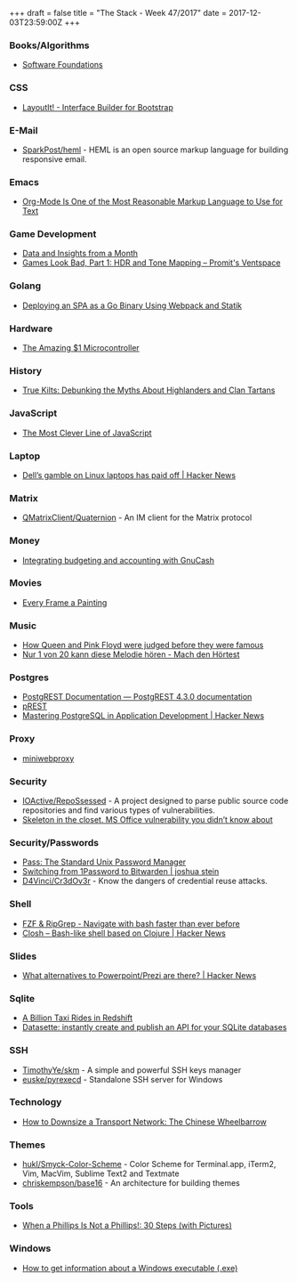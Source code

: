 +++
draft = false
title = "The Stack - Week 47/2017"
date = 2017-12-03T23:59:00Z
+++



### Books/Algorithms

 - [Software Foundations][Softwarefoundations925]

[Softwarefoundations925]: https://softwarefoundations.cis.upenn.edu/



### CSS

 - [LayoutIt! - Interface Builder for Bootstrap][Layoutitinterfacebuilderforboo506]

[Layoutitinterfacebuilderforboo506]: http://www.layoutit.com/



### E-Mail

 - [SparkPost/heml][Sparkposthemlhemlisanopensourc865] - HEML is an open source markup language for building responsive email.

[Sparkposthemlhemlisanopensourc865]: https://github.com/SparkPost/heml



### Emacs

 - [Org-Mode Is One of the Most Reasonable Markup Language to Use for Text][Orgmodeisoneofthemostreasonabl682]

[Orgmodeisoneofthemostreasonabl682]: http://karl-voit.at/2017/09/23/orgmode-as-markup-only/



### Game Development


 - [Data and Insights from a Month][Gamasutrajoshsblogdataandinsig578]
 - [Games Look Bad, Part 1: HDR and Tone Mapping – Promit's Ventspace][Gameslookbadpart1hdrandtonemap354]

[Gamasutrajoshsblogdataandinsig578]: https://www.gamasutra.com/blogs/JoshGe/20171128/310491/Data_and_Insights_from_a_Month_on_Steam.php
[Gameslookbadpart1hdrandtonemap354]: https://ventspace.wordpress.com/2017/10/20/games-look-bad-part-1-hdr-and-tone-mapping/



### Golang

 - [Deploying an SPA as a Go Binary Using Webpack and Statik][Deployinganspaasagobinaryusing785]

[Deployinganspaasagobinaryusing785]: https://iheanyi.com/journal/2017/11/22/deploying-an-spa-as-a-go-binary-using-webpack-and-statik/



### Hardware

 - [The Amazing $1 Microcontroller][Theamazing1microcontrollerjayc463]

[Theamazing1microcontrollerjayc463]: https://jaycarlson.net/microcontrollers/



### History

 - [True Kilts: Debunking the Myths About Highlanders and Clan Tartans][Truekiltsdebunkingthemythsabou941]

[Truekiltsdebunkingthemythsabou941]: https://www.collectorsweekly.com/articles/debunking-the-myths-about-kilts/



### JavaScript

 - [The Most Clever Line of JavaScript][Sevazaikovthemostcleverlineofj601]

[Sevazaikovthemostcleverlineofj601]: http://blog.bloomca.me/2017/11/08/the-most-clever-line-of-javascript.html



### Laptop

 - [Dell’s gamble on Linux laptops has paid off | Hacker News][Dellsgambleonlinuxlaptopshaspa812]

[Dellsgambleonlinuxlaptopshaspa812]: https://news.ycombinator.com/item?id=15710667



### Matrix

 - [QMatrixClient/Quaternion][Qmatrixclientquaternionanimcli614] - An IM client for the Matrix protocol

[Qmatrixclientquaternionanimcli614]: https://github.com/QMatrixClient/Quaternion



### Money

 - [Integrating budgeting and accounting with GnuCash][Integratingbudgetingandaccount536]

[Integratingbudgetingandaccount536]: http://www.kennethballard.com/?p=1886



### Movies

 - [Every Frame a Painting][Everyframeapaintingyoutubeyout697]

[Everyframeapaintingyoutubeyout697]: https://www.youtube.com/user/everyframeapainting/videos



### Music

 - [How Queen and Pink Floyd were judged before they were famous][Bbcculturehowqueenandpinkfloyd544]
 - [Nur 1 von 20 kann diese Melodie hören - Mach den Hörtest][Nur1von20kanndiesemelodiehrenm167]

[Bbcculturehowqueenandpinkfloyd544]: http://www.bbc.com/culture/gallery/20171122-how-queen-and-pink-floyd-were-judged-before-they-were-famous
[Nur1von20kanndiesemelodiehrenm167]: https://www.oberton.org/hoertest-saus/



### Postgres

 - [PostgREST Documentation — PostgREST 4.3.0 documentation][Postgrestdocumentationpostgres677]
 - [pREST][Prest513]
 - [Mastering PostgreSQL in Application Development | Hacker News][Masteringpostgresqlinapplicati966]

[Postgrestdocumentationpostgres677]: https://postgrest.com/en/v4.3/
[Prest513]: https://postgres.rest/
[Masteringpostgresqlinapplicati966]: https://news.ycombinator.com/item?id=15634953



### Proxy

 - [miniwebproxy][Miniwebproxy129]

[Miniwebproxy129]: https://www.tedunangst.com/flak/post/miniwebproxy



### Security

 - [IOActive/RepoSsessed][Ioactiverepossessedaprojectdes505] - A project designed to parse public source code repositories and find various types of vulnerabilities.
 - [Skeleton in the closet. MS Office vulnerability you didn’t know about][Skeletonintheclosetmsofficevul745]

[Ioactiverepossessedaprojectdes505]: https://github.com/IOActive/RepoSsessed
[Skeletonintheclosetmsofficevul745]: https://embedi.com/blog/skeleton-closet-ms-office-vulnerability-you-didnt-know-about



### Security/Passwords

 - [Pass: The Standard Unix Password Manager][Passthestandardunixpasswordman533]
 - [Switching from 1Password to Bitwarden | joshua stein][Switchingfrom1passwordtobitwar828]
 - [D4Vinci/Cr3dOv3r][D4vincicr3dov3rknowthedangerso233] - Know the dangers of credential reuse attacks.

[Passthestandardunixpasswordman533]: https://www.passwordstore.org/
[Switchingfrom1passwordtobitwar828]: https://jcs.org/2017/11/17/bitwarden
[D4vincicr3dov3rknowthedangerso233]: https://github.com/D4Vinci/Cr3dOv3r



### Shell

 - [FZF & RipGrep - Navigate with bash faster than ever before][Fzfripgrepnavigatewithbashfast380]
 - [Closh – Bash-like shell based on Clojure | Hacker News][Closhbashlikeshellbasedoncloju133]

[Fzfripgrepnavigatewithbashfast380]: http://owen.cymru/fzf-ripgrep-navigate-with-bash-faster-than-ever-before/
[Closhbashlikeshellbasedoncloju133]: https://news.ycombinator.com/item?id=15600928



### Slides

 - [What alternatives to Powerpoint/Prezi are there? | Hacker News][Askhnwhatalternativestopowerpo330]

[Askhnwhatalternativestopowerpo330]: https://news.ycombinator.com/item?id=15575363



### Sqlite

 - [A Billion Taxi Rides in Redshift][Abilliontaxiridesinredshift349]
 - [Datasette: instantly create and publish an API for your SQLite databases][Datasetteinstantlycreateandpub142]

[Abilliontaxiridesinredshift349]: http://tech.marksblogg.com/billion-nyc-taxi-rides-redshift.html
[Datasetteinstantlycreateandpub142]: https://simonwillison.net/2017/Nov/13/datasette/



### SSH

 - [TimothyYe/skm][Timothyyeskmasimpleandpowerful838] - A simple and powerful SSH keys manager
 - [euske/pyrexecd][Euskepyrexecdstandalonesshserv601] - Standalone SSH server for Windows

[Timothyyeskmasimpleandpowerful838]: https://github.com/TimothyYe/skm
[Euskepyrexecdstandalonesshserv601]: https://github.com/euske/pyrexecd



### Technology

 - [How to Downsize a Transport Network: The Chinese Wheelbarrow][Howtodownsizeatransportnetwork554]

[Howtodownsizeatransportnetwork554]: http://www.lowtechmagazine.com/2011/12/the-chinese-wheelbarrow.html



### Themes

 - [hukl/Smyck-Color-Scheme][Huklsmyckcolorschemecolorschem522] - Color Scheme for Terminal.app, iTerm2, Vim, MacVim, Sublime Text2 and Textmate
 - [chriskempson/base16][Chriskempsonbase16anarchitectu938] - An architecture for building themes

[Huklsmyckcolorschemecolorschem522]: https://github.com/hukl/Smyck-Color-Scheme
[Chriskempsonbase16anarchitectu938]: https://github.com/chriskempson/base16



### Tools

 - [When a Phillips Is Not a Phillips!: 30 Steps (with Pictures)][Whenaphillipsisnotaphillips30s622]

[Whenaphillipsisnotaphillips30s622]: http://www.instructables.com/id/When-a-Phillips-is-not-a-Phillips/



### Windows

 - [How to get information about a Windows executable (.exe)][Howtogetinformationaboutawindo538]

[Howtogetinformationaboutawindo538]: https://stackoverflow.com/questions/2789017/how-to-get-information-about-a-windows-executable-exe-using-c


